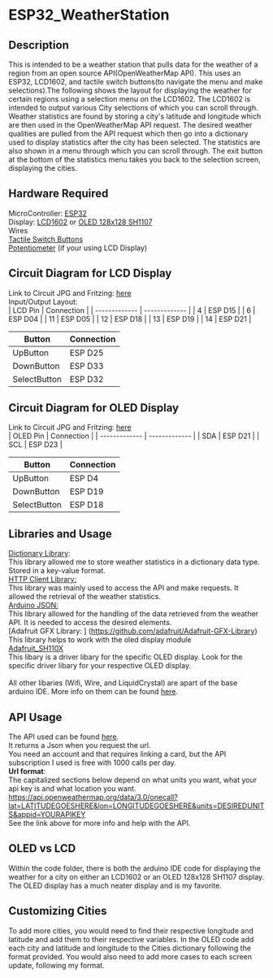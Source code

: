 # ESP32_WeatherStation
## Description ##
This is intended to be a weather station that pulls data for the weather of a region from an open source API(OpenWeatherMap API). This uses an ESP32, LCD1602, and tactile switch buttons(to navigate the menu and make selections).The following shows the layout for displaying the weather for certain regions using a selection menu on the LCD1602. The LCD1602 is intended to output various City selections of which you can scroll through. Weather statistics are found by storing a city's latitude and longitude which are then used in the OpenWeatherMap API request. The desired weather qualities are pulled from the API request which then go into a dictionary used to display statistics after the city has been selected. The statistics are also shown in a menu through which you can scroll through. The exit button at the bottom of the statistics menu takes you back to the selection screen, displaying the cities. 
## Hardware Required ##
MicroController: [ESP32](https://www.google.com/aclk?sa=l&ai=DChcSEwi9sNKJ472HAxWYnVoFHVcLCzcYABAmGgJ2dQ&co=1&ase=2&gclid=CjwKCAjwqf20BhBwEiwAt7dtdSMa17L6wcsWtO2vI76B6ZHWl3spopFQYSUxy96fmpE7-wM9qyM6aRoCNiQQAvD_BwE&sig=AOD64_3JSN0waTJF7cB-ssieZWGqKf5t3A&ctype=5&q=&nis=4&ved=2ahUKEwjS6sqJ472HAxVKRjABHWjyBGsQ9aACKAB6BAgFEBU&adurl=) <br /> 
Display: [LCD1602](https://docs.arduino.cc/learn/electronics/lcd-displays/) or [OLED 128x128 SH1107](https://www.google.com/aclk?sa=l&ai=DChcSEwi3w5WO1MeHAxWHpVoFHR9dA8AYABAVGgJ2dQ&co=1&ase=2&gclid=Cj0KCQjwtZK1BhDuARIsAAy2VzsxdFVcsIYDX6cnk37Fd-a3NS5Te-WWkmNJGYS73cauWbyNpSs8Kd8aAucHEALw_wcB&sig=AOD64_2n-rCDMjfxUQ-tlRtYJfh8PnTc1Q&ctype=5&q=&nis=4&ved=2ahUKEwiQ6I6O1MeHAxVKQjABHbz4CKAQ9aACKAB6BAgGEBo&adurl=) <br /> 
Wires <br /> 
[Tactile Switch Buttons](https://www.google.com/aclk?sa=l&ai=DChcSEwjx7ciF5b2HAxVim1oFHYPAAYIYABAiGgJ2dQ&co=1&ase=2&gclid=CjwKCAjwqf20BhBwEiwAt7dtdVEgaqtpBaEtlGoJmhAlyMqF_AKAoMw4e_8df5D9cyOcbJxvcVAZwRoCGlsQAvD_BwE&sig=AOD64_23zwJMiIADuf5-CysWjZReDPxERQ&ctype=5&q=&nis=4&ved=2ahUKEwie0sGF5b2HAxXvTDABHZiPAjQQ9aACKAB6BAgKEBo&adurl=) <br />
[Potentiometer](https://www.google.com/aclk?sa=l&ai=DChcSEwiWjeGs5b2HAxXMmloFHcqoBYAYABAJGgJ2dQ&co=1&ase=2&gclid=CjwKCAjwqf20BhBwEiwAt7dtdZyvZRRJn5gTcIG8lfv2in1cQTEL3WnYOVR_IVcemIOIAygXbRYnzxoC6GEQAvD_BwE&sig=AOD64_04WVU9qAHu2qxc7cRw4hlXgAUIWQ&ctype=5&q=&nis=4&ved=2ahUKEwiq7tus5b2HAxWyTDABHW29D0IQ9aACKAB6BAgEECo&adurl=) (if your using LCD Display) <br />
## Circuit Diagram for LCD Display ##
Link to Circuit JPG and Fritzing: [here](https://github.com/fabianmolinaEE/ESP32_WeatherStation/tree/main/Circuit%20Diagrams) <br />
Input/Output Layout: <br />
| LCD Pin       | Connection    |
| ------------- | ------------- |
| 4             | ESP D15       |
| 6             | ESP D04       |
| 11            | ESP D05       |
| 12            | ESP D18       |
| 13            | ESP D19       |
| 14            | ESP D21       | <br />

| Button        | Connection    |
| ------------- | ------------- |
| UpButton      | ESP D25       |
| DownButton    | ESP D33       |
| SelectButton  | ESP D32       |

## Circuit Diagram for OLED Display ##
Link to Circuit JPG and Fritzing: [here](https://github.com/fabianmolinaEE/ESP32_WeatherStation/tree/main/Circuit%20Diagrams) <br />
| OLED Pin      | Connection    |
| ------------- | ------------- |
| SDA           | ESP D21       |
| SCL             | ESP D23       | <br />

| Button        | Connection    |
| ------------- | ------------- |
| UpButton      | ESP D4        |
| DownButton    | ESP D19       |
| SelectButton  | ESP D18       |

## Libraries and Usage ##
[Dictionary Library](https://github.com/arkhipenko/Dictionary): <br />
This library allowed me to store weather statistics in a dictionary data type. Stored in a key-value format. <br />
[HTTP Client Library:](https://github.com/arduino-libraries/ArduinoHttpClient) <br /> 
This library was mainly used to access the API and make requests. It allowed the retrieval of the weather statistics. <br />
[Arduino JSON:](https://arduinojson.org/?utm_source=meta&utm_medium=library.properties) <br />
This library allowed for the handling of the data retrieved from the weather API. It is needed to access the desired elements. <br /> 
[Adafruit GFX Library: ] (https://github.com/adafruit/Adafruit-GFX-Library) <br />
This library helps to work with the oled display module <br />
[Adafruit_SH110X](https://github.com/adafruit/Adafruit_SH110X) <br />
This libary is a driver libary for the specific OLED display. Look for the specific driver libary for your respective OLED display. <br />
<br />
All other libaries (Wifi, Wire, and LiquidCrystal) are apart of the base arduino IDE. More info on them can be found [here](https://www.arduino.cc/reference/en/libraries/).

## API Usage ##
The API used can be found [here](https://openweathermap.org/api). <br />
It returns a Json when you request the url. <br />
You need an account and that requires linking a card, but the API subscription I used is free with 1000 calls per day. <br />
**Url format**: <br />
The capitalized sections below depend on what units you want, what your api key is and what location you want.
https://api.openweathermap.org/data/3.0/onecall?lat=LATITUDEGOESHERE&lon=LONGITUDEGOESHERE&units=DESIREDUNITS&appid=YOURAPIKEY <br />
See the link above for more info and help with the API. <br />

## OLED vs LCD ##
Within the code folder, there is both the arduino IDE code for displaying the weather for a city on either an LCD1602 or an OLED 128x128 SH1107 display. The OLED display has a much neater display and is my favorite. 

## Customizing Cities ##
To add more cities, you would need to find their respective longitude and latitude and add them to their respective variables. In the OLED code add each city and latitude and longitude to the Cities dictionary following the format provided. You would also need to add more cases to each screen update, following my format. 




